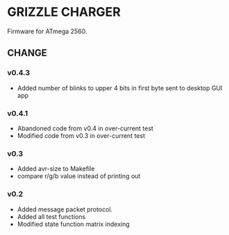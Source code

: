 # GRIZZLE CHARGER
Firmware for ATmega 2560.

## CHANGE

### v0.4.3
- Added number of blinks to upper 4 bits in first byte sent to desktop GUI app

### v0.4.1
- Abandoned code from v0.4 in over-current test
- Modified code from v0.3 in over-current test

### v0.3
- Added avr-size to Makefile
- compare r/g/b value instead of printing out

### v0.2
- Added message packet protocol.
- Added all test functions
- Modified state function matrix indexing